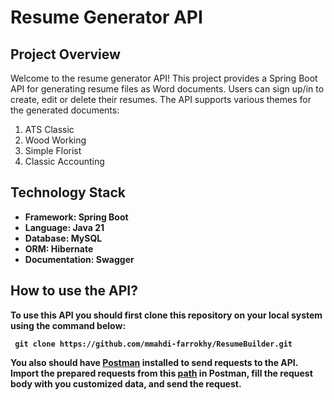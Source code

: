 # Resume Generator API
## Project Overview
Welcome to the resume generator API!
This project provides a Spring Boot API for generating resume files as Word documents. Users can sign up/in to create, edit or delete their resumes.
The API supports various themes for the generated documents:
  1. ATS Classic
  2. Wood Working
  3. Simple Florist
  4. Classic Accounting

## Technology Stack
* <strong>Framework<strong>: Spring Boot
* <strong>Language<strong>: Java 21
* <strong>Database<strong>: MySQL
* <strong>ORM<strong>: Hibernate
* <strong>Documentation<strong>: Swagger

## How to use the API?
To use this API you should first clone this repository on your local system using the command below:

``` git clone https://github.com/mmahdi-farrokhy/ResumeBuilder.git```

You also should have [Postman](https://dl.pstmn.io/download/latest/win64) installed to send requests to the API.
Import the prepared requests from this [path](https://github.com/mmahdi-farrokhy/ResumeBuilder/tree/main/src) in Postman, fill the request body with you customized data, and send the request.
